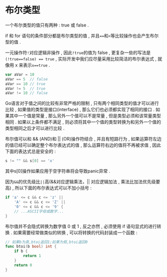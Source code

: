 # 布尔类型

一个布尔类型的值只有两种 : true 或 false .

if 和 for 语句的条件部分都是布尔类型的值 , 并且`==`和`<`等比较操作也会产生布尔型的值 .

一元操作符`!`对应逻辑非操作 , 因此`!true`的值为 false , 更复杂一些的写法是`(!true==false) == true` , 实际开发中我们应尽量采用比较简洁的布尔表达式 , 就像用 x 来表示`x==true` .

```go
var aVar = 10
aVar == 5  // false
aVar == 10 // true
aVar != 5  // true
aVar != 10 // false
```

Go语言对于值之间的比较有非常严格的限制 , 只有两个相同类型的值才可以进行比较 , 如果值的类型是接口\(interface\) , 那么它们也必须都实现了相同的接口 . 如果其中一个值是常量 , 那么另外一个值可以不是常量 , 但是类型必须和该常量类型相同 . 如果以上条件都不满足 , 则必须将其中一个值的类型转换为和另外一个值的类型相同之后才可以进行比较 .

布尔值可以和 && \(AND\)和 \|\| \(OR\)操作符结合 , 并且有短路行为 , 如果运算符左边的值已经可以确定整个布尔表达式的值 , 那么运算符右边的值将不再被求值 , 因此下面的表达式总是安全的 :

```go
s != "" && s[0] == 'x'
```

其中s\[0\]操作如果应用于空字符串将会导致panic异常 .

因为`&&`的优先级比`||`高\(&&对应逻辑乘法，\|\| 对应逻辑加法 , 乘法比加法优先级要高\) , 所以下面的布尔表达式可以不加小括号 :

```go
if 'a' <= c && c <= 'z' ||
    'A' <= c && c <= 'Z' ||
    '0' <= c && c <= '9' {
    // ...ASCII字母或数字...
}
```

布尔值并不会隐式转换为数字值 0 或 1 , 反之亦然 , 必须使用 if 语句显式的进行转换 . 如果需要经常做类似的转换 , 可以将转换的代码封装成一个函数 :

```go
// 如果b为真,btoi返回1;如果为假,btoi返回0
func btoi(b bool) int {
    if b {
        return 1
    }
    return 0
}
```



